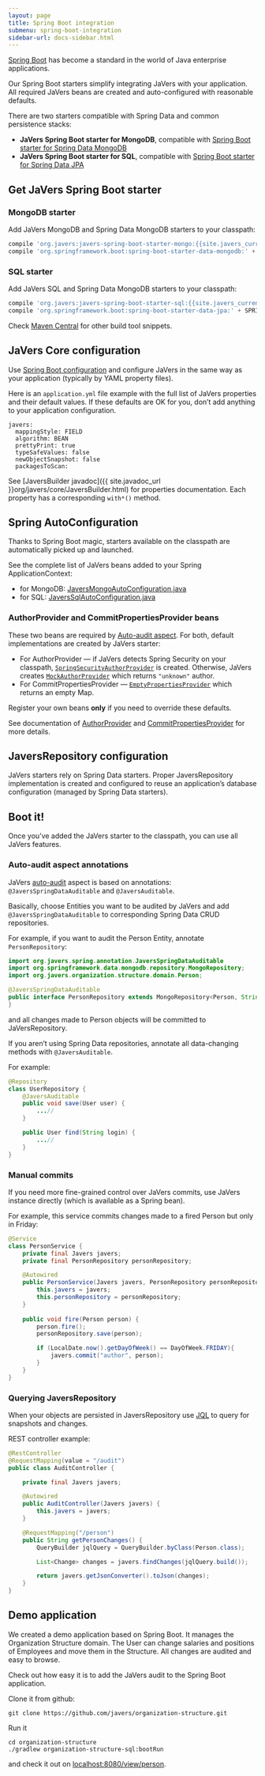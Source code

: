 ```yaml
---
layout: page
title: Spring Boot integration
submenu: spring-boot-integration
sidebar-url: docs-sidebar.html
---
```


[Spring Boot](http://projects.spring.io/spring-boot/)
has become a standard in the world of Java enterprise applications.

Our Spring Boot starters simplify integrating
JaVers with your application. All required JaVers beans are 
created and auto-configured with reasonable defaults.

There are two starters compatible with Spring Data and 
common persistence stacks:

* **JaVers Spring Boot starter for MongoDB**,
  compatible with [Spring Boot starter for Spring Data MongoDB](https://spring.io/guides/gs/accessing-data-mongodb/)
* **JaVers Spring Boot starter for SQL**,
  compatible with [Spring Boot starter for Spring Data JPA](https://spring.io/guides/gs/accessing-data-jpa/)

<h2 id="get-javers-starters">Get JaVers Spring Boot starter</h2>

### MongoDB starter ###
Add JaVers MongoDB and Spring Data MongoDB starters to your classpath:

```groovy
compile 'org.javers:javers-spring-boot-starter-mongo:{{site.javers_current_version}}'
compile 'org.springframework.boot:spring-boot-starter-data-mongodb:' + SPRING_BOOT_VERSION   
```

### SQL starter ###
Add JaVers SQL and Spring Data MongoDB starters to your classpath:

```groovy
compile 'org.javers:javers-spring-boot-starter-sql:{{site.javers_current_version}}'
compile 'org.springframework.boot:spring-boot-starter-data-jpa:' + SPRING_BOOT_VERSION   
```

Check [Maven Central](http://search.maven.org/#artifactdetails|org.javers|javers-spring-boot-starter-mongo|{{site.javers_current_version}}|jar)
for other build tool snippets.

<h2 id="javers-configuration-properties">JaVers Core configuration</h2>

Use [Spring Boot configuration](https://docs.spring.io/spring-boot/docs/current/reference/html/boot-features-external-config.html)
and configure JaVers in the same way as your application (typically by YAML property files).

Here is an `application.yml` file example
with the full list of JaVers properties and their default values.
If these defaults are OK for you, don’t add anything to your application configuration.

```
javers:
  mappingStyle: FIELD
  algorithm: BEAN
  prettyPrint: true
  typeSafeValues: false
  newObjectSnapshot: false
  packagesToScan:
```  

See [JaversBuilder javadoc]({{ site.javadoc_url }}org/javers/core/JaversBuilder.html)
for properties documentation.
Each property has a corresponding `with*()` method.

<h2 id="starters-auto-configuration">Spring AutoConfiguration</h2>
Thanks to Spring Boot magic, starters available on the classpath are automatically picked up
and launched. 

See the complete list of JaVers beans added to your Spring ApplicationContext:

* for MongoDB: [JaversMongoAutoConfiguration.java](https://github.com/javers/javers/blob/master/javers-spring-boot-starter-mongo/src/main/java/org/javers/spring/boot/mongo/JaversMongoAutoConfiguration.java)
* for SQL: [JaversSqlAutoConfiguration.java](https://github.com/javers/javers/blob/master/javers-spring-boot-starter-sql/src/main/java/org/javers/spring/boot/sql/JaversSqlAutoConfiguration.java)

### AuthorProvider and CommitPropertiesProvider beans
These two beans are required by [Auto-audit aspect](/documentation/spring-integration/#auto-audit-aspect).
For both, default implementations are created by JaVers starter:

* For AuthorProvider &mdash;
if JaVers detects Spring Security on your classpath,
[`SpringSecurityAuthorProvider`](https://github.com/javers/javers/blob/master/javers-spring/src/main/java/org/javers/spring/auditable/SpringSecurityAuthorProvider.java)
is created.
Otherwise, JaVers creates [`MockAuthorProvider`](https://github.com/javers/javers/blob/master/javers-spring/src/main/java/org/javers/spring/auditable/MockAuthorProvider.java)
which returns `"unknown"` author.
* For CommitPropertiesProvider &mdash;
[`EmptyPropertiesProvider`](https://github.com/javers/javers/blob/master/javers-spring/src/main/java/org/javers/spring/auditable/EmptyPropertiesProvider.java) which returns an empty Map.

Register your own beans **only** if you need to override these defaults.

See documentation of [AuthorProvider](/documentation/spring-integration/#author-provider-bean)
and [CommitPropertiesProvider](/documentation/spring-integration/#commit-properties-provider-bean)
for more details.

<h2 id="starter-repository-configuration">JaversRepository configuration</h2>
JaVers starters rely on Spring Data starters.
Proper JaversRepository implementation is created and configured to reuse an application’s database configuration
  (managed by Spring Data starters).
  
<h2 id="starter-boot">Boot it!</h2>

Once you’ve added the JaVers starter to the classpath, you can use all JaVers features.

<h3 id="boot-Auto-audit">Auto-audit aspect annotations</h3>

JaVers [auto-audit](/documentation/spring-integration/#auto-audit-aspect)
aspect is based on annotations: `@JaversSpringDataAuditable` and `@JaversAuditable`.

Basically, choose Entities you want to be audited by JaVers and
add `@JaversSpringDataAuditable` to corresponding Spring Data CRUD repositories.

For example, if you want to audit the Person Entity, annotate `PersonRepository`:

```java
import org.javers.spring.annotation.JaversSpringDataAuditable
import org.springframework.data.mongodb.repository.MongoRepository;
import org.javers.organization.structure.domain.Person;

@JaversSpringDataAuditable
public interface PersonRepository extends MongoRepository<Person, String> {
}
```

and all changes made to Person objects will be committed to JaVersRepository.

If you aren’t using Spring Data repositories,
annotate all data-changing methods with `@JaversAuditable`.

For example:

```java
@Repository
class UserRepository {
    @JaversAuditable
    public void save(User user) {
        ...//
    }

    public User find(String login) {
        ...//
    }
}
```    


<h3 id="boot-manual-commis">Manual commits</h3>
If you need more fine-grained control over JaVers commits,
use JaVers instance directly (which is available as a Spring bean).

For example, this service commits changes made to a fired 
Person but only in Friday:

```java
@Service
class PersonService {
    private final Javers javers;
    private final PersonRepository personRepository;

    @Autowired
    public PersonService(Javers javers, PersonRepository personRepository) {
        this.javers = javers;
        this.personRepository = personRepository;
    }
    
    public void fire(Person person) {
        person.fire();
        personRepository.save(person);

        if (LocalDate.now().getDayOfWeek() == DayOfWeek.FRIDAY){
            javers.commit("author", person);
        }
    }
}
```

<h3 id="boot-querying">Querying JaversRepository</h3>

When your objects are persisted in JaversRepository
use [JQL](/documentation/jql-examples/) to query for snapshots and changes.


REST controller example:

```java
@RestController
@RequestMapping(value = "/audit")
public class AuditController {

    private final Javers javers;

    @Autowired
    public AuditController(Javers javers) {
        this.javers = javers;
    }

    @RequestMapping("/person")
    public String getPersonChanges() {
        QueryBuilder jqlQuery = QueryBuilder.byClass(Person.class);

        List<Change> changes = javers.findChanges(jqlQuery.build());

        return javers.getJsonConverter().toJson(changes);
    }
}
```

<h2 id="starter-demo-app">Demo application</h2>
We created a demo application based on Spring Boot.
It manages the Organization Structure domain.
The User can change salaries and positions of Employees and move them in the Structure.
All changes are audited and easy to browse.
   
Check out how easy it is to add the JaVers audit to the Spring Boot application.

Clone it from github:

```
git clone https://github.com/javers/organization-structure.git
```

Run it

```
cd organization-structure
./gradlew organization-structure-sql:bootRun
```

and check it out on [localhost:8080/view/person](http://localhost:8080/view/person).






